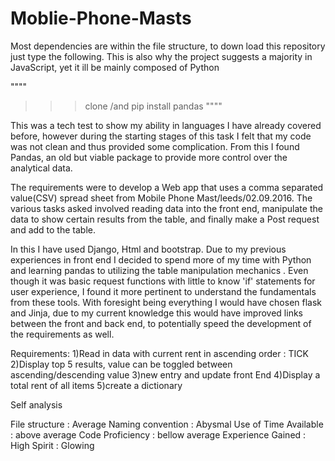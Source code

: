 # Moblie-Phone-Masts


Most dependencies are within the file structure, to down load this repository just type the following. This is also why the project suggests a majority in JavaScript, yet it ill be mainly composed of Python


""""
>>>clone
/and
>>>pip install pandas
""""


This was a tech test to show my ability in languages I have already covered before, however during the starting stages of this task I felt that my code was not clean and thus provided some complication. From this I found Pandas, an old but viable package to provide more control over the analytical data.

The requirements were to develop a Web app that uses a comma separated value(CSV) spread sheet from Mobile Phone Mast/leeds/02.09.2016. The various tasks asked involved reading data into the front end, manipulate the data to show certain results from the table, and finally make a Post request and add to the table.

In this I have used Django, Html and bootstrap. Due to my previous experiences in front end I decided to spend more of my time with Python and learning pandas to utilizing the table manipulation mechanics . Even though it was basic request functions with little to know 'if' statements for user experience, I found it more pertinent to understand the fundamentals from these tools. With foresight being everything I would have chosen flask and Jinja, due to my current knowledge this would have improved links between the front and back end, to potentially speed the development of the requirements as well.

Requirements:
1)Read in data with current rent in ascending order : TICK
2)Display top 5 results, value can be toggled between ascending/descending value
3)new entry and update front End
4)Display a total rent of all items
5)create a dictionary

Self analysis

File structure : Average
Naming convention : Abysmal 
Use of Time Available : above average
Code Proficiency : bellow average
Experience Gained : High
Spirit : Glowing
